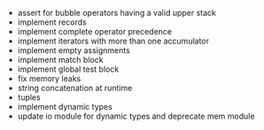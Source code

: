 - assert for bubble operators having a valid upper stack
- implement records
- implement complete operator precedence
- implement iterators with more than one accumulator
- implement empty assignments
- implement match block
- implement global test block
- fix memory leaks
- string concatenation at runtime
- tuples
- implement dynamic types
- update io module for dynamic types and deprecate mem module

